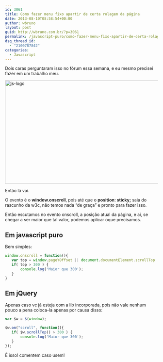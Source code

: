 ```yaml
---
id: 3061
title: Como fazer menu fixo apartir de certa rolagem da página
date: 2013-08-10T08:58:54+00:00
author: wbruno
layout: post
guid: http://wbruno.com.br/?p=3061
permalink: /javascript-puro/como-fazer-menu-fixo-apartir-de-certa-rolagem-da-pagina/
dsq_thread_id:
  - "2100787842"
categories:
  - Javascript
---
```

Dois caras perguntaram isso no fórum essa semana, e eu mesmo precisei fazer em um trabalho meu.

[<img src="/wp-content/uploads/2013/05/js-logo.jpg" alt="js-logo" width="800" height="341" class="aligncenter size-full wp-image-2978" srcset="/wp-content/uploads/2013/05/js-logo.jpg 800w, /wp-content/uploads/2013/05/js-logo-300x127.jpg 300w" sizes="(max-width: 800px) 100vw, 800px" />](/wp-content/uploads/2013/05/js-logo.jpg)

<!-- more -->

Então lá vai.

O evento é o **window.onscroll**, pois até que o **position: sticky;** saia do rascunho da w3c, não temos nada &#8220;de graça&#8221; e pronto para fazer isso.

Então escutamos no evento onscroll, a posição atual da página, e ai, se chegar a ser maior que tal valor, podemos aplicar oque precisamos.

## Em javascript puro

Bem simples:

``` js
window.onscroll = function(){
   var top = window.pageYOffset || document.documentElement.scrollTop
   if( top > 300 ) {
       console.log('Maior que 300');
   }
}
```

## Em jQuery

Apenas caso vc já esteja com a lib incorporada, pois não vale nenhum pouco a pena coloca-la apenas por causa disso:

``` js
var $w = $(window);

$w.on("scroll", function(){
   if( $w.scrollTop() > 300 ) {
       console.log('Maior que 300');
   }
});
```

É isso! comentem caso usem!

